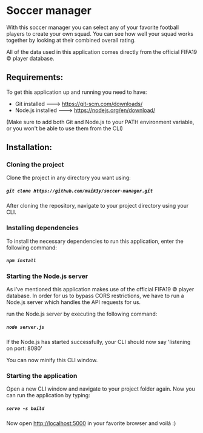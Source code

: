# Soccer manager

With this soccer manager you can select any of your favorite football players to create your own squad. 
You can see how well your squad works together by looking at their combined overall rating.

All of the data used in this application comes directly from the official FIFA19 &copy; player database.

## Requirements:

To get this application up and running you need to have:

- Git installed ---> https://git-scm.com/downloads/
- Node.js installed ---> https://nodejs.org/en/download/

(Make sure to add both Git and Node.js to your PATH environment variable, or you won't be able to use them from the CLI)

## Installation:

### Cloning the project
Clone the project in any directory you want using:

##### `git clone https://github.com/maik3y/soccer-manager.git`

After cloning the repository, navigate to your project directory using your CLI.

### Installing dependencies

To install the necessary dependencies to run this application, enter the following command:

##### `npm install`

### Starting the Node.js server

As i've mentioned this application makes use of the official FIFA19 &copy; player database.
In order for us to bypass CORS restrictions, we have to run a Node.js server which handles the API requests for us.

run the Node.js server by executing the following command:

##### `node server.js`

If the Node.js has started successfully, your CLI should now say 'listening on port: 8080'

You can now minify this CLI window.

### Starting the application

Open a new CLI window and navigate to your project folder again. Now you can run the application by typing:

##### `serve -s build`

Now open [http://localhost:5000](http://localhost:5000) in your favorite browser and voilá :)
